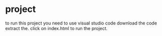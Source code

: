 # project
to run this project you need to use visual studio code
download the code 
extract the.
click on index.html to run the project.
